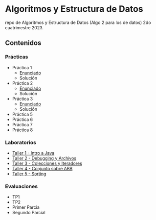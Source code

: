# Algoritmos y Estructura de Datos
repo de Algoritmos y Estructura de Datos (Algo 2 para los de datos) 2do cuatrimestre 2023.
## Contenidos
### Prácticas
- Práctica 1
  - [Enunciado](https://github.com/Luloide/AyED/blob/main/Practicas/Enunciados/practica1AyED.pdf)
  - Solución
- Práctica 2
  - [Enunciado](https://github.com/Luloide/AyED/blob/main/Practicas/Enunciados/pactica2%20-%20Especificacion.pdf)
  - Solución
- Práctica 3
  - [Enunciado](https://github.com/Luloide/AyED/blob/main/Practicas/Enunciados/practica3%20-%20verificacion%20de%20problemas.pdf)
  - Solución
- Práctica 5
- Práctica 6
- Práctica 7
- Práctica 8
### Laboratorios
- [Taller 1 - Intro a Java](https://github.com/Luloide/AyED/tree/main/Laboratorios/taller1)
- [Taller 2 - Debugging y Archivos](https://github.com/Luloide/AyED/tree/main/Laboratorios/taller2)
- [Taller 3 - Colecciones y Iteradores](https://github.com/Luloide/AyED/tree/main/Laboratorios/Taller%203)
- [Taller 4 - Conjunto sobre ABB](https://github.com/Luloide/AyED/tree/main/Laboratorios/Taller%204)
- [Taller 5 - Sorting](https://github.com/Luloide/AyED/tree/main/Laboratorios/Taller%205%20-%20Sorting)
### Evaluaciones
- TP1
- TP2
- Primer Parcia
- Segundo Parcial

